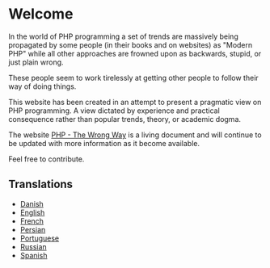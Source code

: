 # Welcome #

In the world of PHP programming a set of trends are massively being propagated by some people (in their books and on websites) as "Modern PHP" while all other approaches are frowned upon as backwards, stupid, or just plain wrong.

These people seem to work tirelessly at getting other people to follow their way of doing things.

This website has been created in an attempt to present a pragmatic view on PHP programming. A view dictated by experience and practical consequence rather than popular trends, theory, or academic dogma.

The website [PHP - The Wrong Way](http://www.phpthewrongway.com/) is a living document and will continue to be updated with more information as it become available.

Feel free to contribute.

## Translations ##

* [Danish](http://www.phpthewrongway.com/da/)
* [English](http://www.phpthewrongway.com/)
* [French](http://www.phpthewrongway.com/fr/)
* [Persian](http://www.phpthewrongway.com/fa/)
* [Portuguese](http://www.phpthewrongway.com/pt_br/)
* [Russian](http://www.phpthewrongway.com/ru/)
* [Spanish](http://www.phpthewrongway.com/es/)
